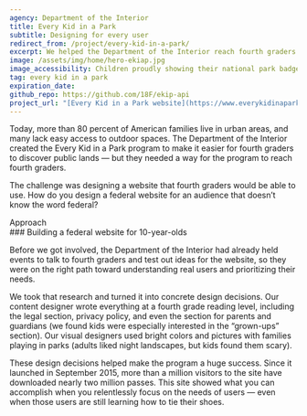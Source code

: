 ```yaml
---
agency: Department of the Interior
title: Every Kid in a Park
subtitle: Designing for every user
redirect_from: /project/every-kid-in-a-park/
excerpt: We helped the Department of the Interior reach fourth graders and help kids discover public lands through the Every Kid in a Park program.
image: /assets/img/home/hero-ekiap.jpg
image_accessibility: Children proudly showing their national park badges
tag: every kid in a park
expiration_date:
github_repo: https://github.com/18F/ekip-api
project_url: "[Every Kid in a Park website](https://www.everykidinapark.gov)"
---
```


Today, more than 80 percent of American families live in urban areas, and many lack easy access to outdoor spaces. The Department of the Interior created the Every Kid in a Park program to make it easier for fourth graders to discover public lands — but they needed a way for the program to reach fourth graders.

The challenge was designing a website that fourth graders would be able to use. How do you design a federal website for an audience that doesn’t know the word federal?

<div class="small-caps">Approach</div>
### Building a federal website for 10-year-olds

Before we got involved, the Department of the Interior had already held events to talk to fourth graders and test out ideas for the website, so they were on the right path toward understanding real users and prioritizing their needs.

We took that research and turned it into concrete design decisions. Our content designer wrote everything at a fourth grade reading level, including the legal section, privacy policy, and even the section for parents and guardians (we found kids were especially interested in the “grown-ups” section). Our visual designers used bright colors and pictures with families playing in parks (adults liked night landscapes, but kids found them scary).

These design decisions helped make the program a huge success. Since it launched in September 2015, more than a million visitors to the site have downloaded nearly two million passes. This site showed what you can accomplish when you relentlessly focus on the needs of users — even when those users are still learning how to tie their shoes.
